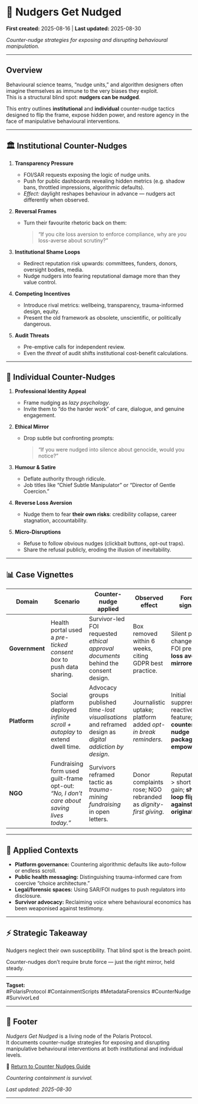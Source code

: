 # 🧨 Nudgers Get Nudged

**First created:** 2025-08-16 | **Last updated:** 2025-08-30  

*Counter-nudge strategies for exposing and disrupting behavioural manipulation.*  

---

## Overview  
Behavioural science teams, “nudge units,” and algorithm designers often imagine themselves as immune to the very biases they exploit.  
This is a structural blind spot: **nudgers can be nudged**.  

This entry outlines **institutional** and **individual** counter-nudge tactics designed to flip the frame, expose hidden power, and restore agency in the face of manipulative behavioural interventions.  

---

## 🏛 Institutional Counter-Nudges  

1. **Transparency Pressure**  
   - FOI/SAR requests exposing the logic of nudge units.  
   - Push for public dashboards revealing hidden metrics (e.g. shadow bans, throttled impressions, algorithmic defaults).  
   - *Effect:* daylight reshapes behaviour in advance — nudgers act differently when observed.  

2. **Reversal Frames**  
   - Turn their favourite rhetoric back on them:  
     > “If you cite loss aversion to enforce compliance, why are *you* loss-averse about scrutiny?”  

3. **Institutional Shame Loops**  
   - Redirect reputation risk upwards: committees, funders, donors, oversight bodies, media.  
   - Nudge nudgers into fearing reputational damage more than they value control.  

4. **Competing Incentives**  
   - Introduce rival metrics: wellbeing, transparency, trauma-informed design, equity.  
   - Present the old framework as obsolete, unscientific, or politically dangerous.  

5. **Audit Threats**  
   - Pre-emptive calls for independent review.  
   - Even the *threat* of audit shifts institutional cost-benefit calculations.  

---

## 👤 Individual Counter-Nudges  

1. **Professional Identity Appeal**  
   - Frame nudging as *lazy psychology*.  
   - Invite them to “do the harder work” of care, dialogue, and genuine engagement.  

2. **Ethical Mirror**  
   - Drop subtle but confronting prompts:  
     > “If you were nudged into silence about genocide, would you notice?”  

3. **Humour & Satire**  
   - Deflate authority through ridicule.  
   - Job titles like “Chief Subtle Manipulator” or “Director of Gentle Coercion.”  

4. **Reverse Loss Aversion**  
   - Nudge them to fear **their own risks**: credibility collapse, career stagnation, accountability.  

5. **Micro-Disruptions**  
   - Refuse to follow obvious nudges (clickbait buttons, opt-out traps).  
   - Share the refusal publicly, eroding the illusion of inevitability.  

---

## 📊 Case Vignettes  

| **Domain**     | **Scenario** | **Counter-nudge applied** | **Observed effect** | **Forensic signature** |
|----------------|--------------|---------------------------|----------------------|-------------------------|
| **Government** | Health portal used a *pre-ticked consent box* to push data sharing. | Survivor-led FOI requested *ethical approval documents* behind the consent design. | Box removed within 6 weeks, citing GDPR best practice. | Silent policy change under FOI pressure; **loss aversion mirrored back**. |
| **Platform**   | Social platform deployed *infinite scroll + autoplay* to extend dwell time. | Advocacy groups published *time-lost visualisations* and reframed design as *digital addiction by design*. | Journalistic uptake; platform added *opt-in break reminders*. | Initial suppression → reactive “care” feature; **counter-nudge packaged as empowerment**. |
| **NGO**        | Fundraising form used guilt-frame opt-out: *“No, I don’t care about saving lives today.”* | Survivors reframed tactic as *trauma-mining fundraising* in open letters. | Donor complaints rose; NGO rebranded as *dignity-first giving*. | Reputation risk > short-term gain; **shame-loop flipped against originator**. |

---

## 🧩 Applied Contexts  

- **Platform governance:** Countering algorithmic defaults like auto-follow or endless scroll.  
- **Public health messaging:** Distinguishing trauma-informed care from coercive “choice architecture.”  
- **Legal/forensic spaces:** Using SAR/FOI nudges to push regulators into disclosure.  
- **Survivor advocacy:** Reclaiming voice where behavioural economics has been weaponised against testimony.  

---

## ⚡ Strategic Takeaway  
Nudgers neglect their own susceptibility. That blind spot is the breach point.  

Counter-nudges don’t require brute force — just the right mirror, held steady.  

---

**Tagset:**  
#PolarisProtocol #ContainmentScripts #MetadataForensics #CounterNudge #SurvivorLed 

---

## 🏮 Footer  

*Nudgers Get Nudged* is a living node of the Polaris Protocol.  
It documents counter-nudge strategies for exposing and disrupting manipulative behavioural interventions at both institutional and individual levels.  

🏮 [Return to Counter Nudges Guide](../README.md)

*Countering containment is survival.* 

_Last updated: 2025-08-30_ 

---

 
